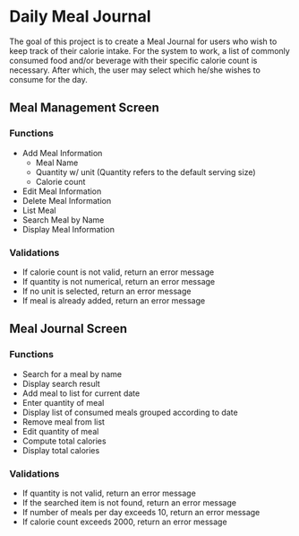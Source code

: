 # Daily Meal Journal
The goal of this project is to create a Meal Journal for users who wish to keep track of their calorie intake. For the system to work, a list of commonly consumed food and/or beverage with their specific calorie count is necessary. After which, the user may select which he/she wishes to consume for the day.

## Meal Management Screen
### Functions
- Add Meal Information
  - Meal Name
  - Quantity w/ unit (Quantity refers to the default serving size)
  - Calorie count
- Edit Meal Information
- Delete Meal Information
- List Meal
- Search Meal by Name
- Display Meal Information

### Validations
- If calorie count is not valid, return an error message
- If quantity is not numerical, return an error message
- If no unit is selected, return an error message
- If meal is already added, return an error message

## Meal Journal Screen
### Functions
- Search for a meal by name
- Display search result
- Add meal to list for current date
- Enter quantity of meal
- Display list of consumed meals grouped according to date
- Remove meal from list
- Edit quantity of meal
- Compute total calories
- Display total calories

### Validations
- If quantity is not valid, return an error message
- If the searched item is not found, return an error message
- If number of meals per day exceeds 10, return an error message
- If calorie count exceeds 2000, return an error message
